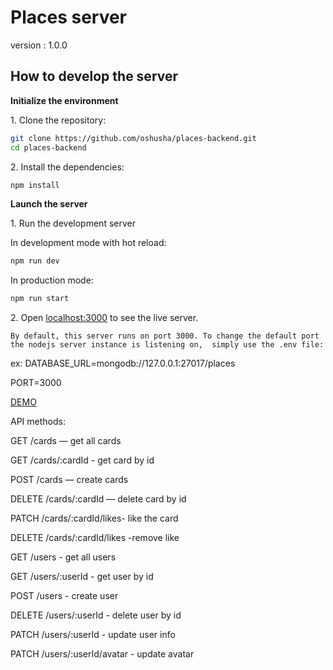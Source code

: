 # Places server
version : 1.0.0
## How to develop the server

**Initialize the environment**

1\. Clone the repository:

```bash
git clone https://github.com/oshusha/places-backend.git
cd places-backend
```


2\. Install the dependencies:

```bash
npm install
```


**Launch the server**

1\. Run the development server 

In development mode with hot reload:
```bash
npm run dev
```
In production mode:
```bash
npm run start
```

2\. Open [localhost:3000](http://localhost:3000) to see the live server.



`By default, this server runs on port 3000.
To change the default port the nodejs server instance is listening on, 
simply use the .env file:`

ex:
DATABASE_URL=mongodb://127.0.0.1:27017/places

PORT=3000

[DEMO](https://oshusha.github.io/places/)


API methods:

GET /cards — get all cards

GET /cards/:cardId - get card by id

POST /cards — create cards

DELETE /cards/:cardId — delete card by id

PATCH /cards/:cardId/likes- like the card

DELETE /cards/:cardId/likes -remove like

GET /users - get all users

GET /users/:userId - get user by id

POST /users - create user

DELETE /users/:userId - delete user by id

PATCH /users/:userId - update user info

PATCH /users/:userId/avatar - update avatar



